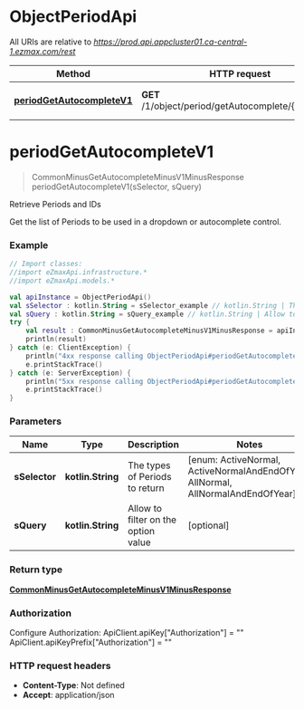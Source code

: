 # ObjectPeriodApi

All URIs are relative to *https://prod.api.appcluster01.ca-central-1.ezmax.com/rest*

Method | HTTP request | Description
------------- | ------------- | -------------
[**periodGetAutocompleteV1**](ObjectPeriodApi.md#periodGetAutocompleteV1) | **GET** /1/object/period/getAutocomplete/{sSelector} | Retrieve Periods and IDs


<a name="periodGetAutocompleteV1"></a>
# **periodGetAutocompleteV1**
> CommonMinusGetAutocompleteMinusV1MinusResponse periodGetAutocompleteV1(sSelector, sQuery)

Retrieve Periods and IDs

Get the list of Periods to be used in a dropdown or autocomplete control.

### Example
```kotlin
// Import classes:
//import eZmaxApi.infrastructure.*
//import eZmaxApi.models.*

val apiInstance = ObjectPeriodApi()
val sSelector : kotlin.String = sSelector_example // kotlin.String | The types of Periods to return
val sQuery : kotlin.String = sQuery_example // kotlin.String | Allow to filter on the option value
try {
    val result : CommonMinusGetAutocompleteMinusV1MinusResponse = apiInstance.periodGetAutocompleteV1(sSelector, sQuery)
    println(result)
} catch (e: ClientException) {
    println("4xx response calling ObjectPeriodApi#periodGetAutocompleteV1")
    e.printStackTrace()
} catch (e: ServerException) {
    println("5xx response calling ObjectPeriodApi#periodGetAutocompleteV1")
    e.printStackTrace()
}
```

### Parameters

Name | Type | Description  | Notes
------------- | ------------- | ------------- | -------------
 **sSelector** | **kotlin.String**| The types of Periods to return | [enum: ActiveNormal, ActiveNormalAndEndOfYear, AllNormal, AllNormalAndEndOfYear]
 **sQuery** | **kotlin.String**| Allow to filter on the option value | [optional]

### Return type

[**CommonMinusGetAutocompleteMinusV1MinusResponse**](CommonMinusGetAutocompleteMinusV1MinusResponse.md)

### Authorization


Configure Authorization:
    ApiClient.apiKey["Authorization"] = ""
    ApiClient.apiKeyPrefix["Authorization"] = ""

### HTTP request headers

 - **Content-Type**: Not defined
 - **Accept**: application/json

